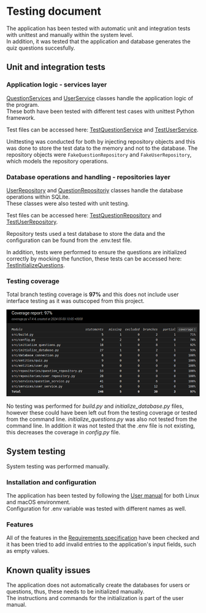 # Testing document
The application has been tested with automatic unit and integration tests with unittest and manually within the system level.<br> 
In addition, it was tested that the application and database generates the quiz questions succesfully.

## Unit and integration tests

### Application logic - services layer
[QuestionServices](../src/services/question_service.py) and [UserService](../src/services/user_service.py) classes handle the application logic of the program. <br>
These both have been tested with different test cases with unittest Python framework. 

Test files can be accessed here: [TestQuestionService](../src/tests/services/question_service_test.py) and [TestUserService](../src/tests/services/user_service_test.py).

Unittesting was conducted for both by injecting repository objects and this was done to store the test data to the memory and not to the database. The repository objects were ```FakeQuestionRepository``` and ```FakeUserRepository```, which models the repository operations.

### Database operations and handling - repositories layer
[UserRepository](../src/repositories/user_repository.py) and [QuestionRepositoriy](../src/repositories/question_repository.py) classes handle the database operations within SQLite. <br>
These classes were also tested with unit testing. 

Test files can be accessed here: [TestQuestionRepository](../src/tests/repositories/question_repository_test.py) and [TestUserRepository](../src/tests/repositories/user_repository_test.py).

Repository tests used a test database to store the data and the configuration can be found from the .env.test file.

In addition, tests were performed to ensure the questions are initialized correctly by mocking the function, these tests can be accessed here: [TestInitializeQuestions](../src/tests/databases/initialize_questions_test.py).

### Testing coverage
Total branch testing coverage is **97%** and this does not include user interface testing as it was outscoped from this project.

![Coverage report](./pictures/coverage_report.png)

No testing was performed for *build.py* and *initialize_database.py* files, however these could have been left out from the testing coverage or tested from the command line. *initialize_questions.py* was also not tested from the command line. In addition it was not tested that the .env file is not existing, this decreases the coverage in *config.py* file.


## System testing
System testing was performed manually.

### Installation and configuration
The application has been tested by following the [User manual](../documentation/user_manual.md) for both Linux and macOS environment.<br>
Configuration for .env variable was tested with different names as well.

### Features
All of the features in the [Requirements specification](../documentation/requirements_specification.md) have been checked and it has been tried to add invalid entries to the application's input fields, such as empty values.

## Known quality issues
The application does not automatically create the databases for users or questions, thus, these needs to be initialized manually.<br> 
The instructions and commands for the initialization is part of the user manual.